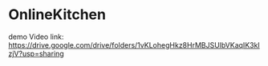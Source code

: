﻿# OnlineKitchen
demo Video link: https://drive.google.com/drive/folders/1vKLohegHkz8HrMBJSUlbVKaqIK3kIzjV?usp=sharing
